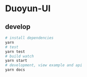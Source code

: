 # Duoyun-UI

## develop

```bash
# install dependencies
yarn
# test
yarn test
# build watch
yarn start
# development, view example and api
yarn docs
```

